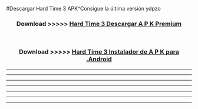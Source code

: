 #Descargar Hard Time 3  APK^Consigue la última versión ydpzo



<div align="center">
<h3>Download >>>>> <a href="https://es-sites.web.app/?es= Hard Time 3 ">Hard Time 3  Descargar A P K Premium</a></h3><br>

<h3>Download >>>>> <a href="https://es-sites.web.app/?es= Hard Time 3 ">Hard Time 3  Instalador de A P K para .Android</a></h3>
</div>


----------------------------------------------------------

----------------------------------------------------------

----------------------------------------------------------

----------------------------------------------------------

----------------------------------------------------------

----------------------------------------------------------

----------------------------------------------------------


